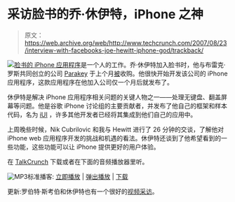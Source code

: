 # 采访脸书的乔·休伊特，iPhone 之神

> 原文：<https://web.archive.org/web/http://www.techcrunch.com/2007/08/23/interview-with-facebooks-joe-hewitt-iphone-god/trackback/>

![](img/5e2d5e3b1d10e2cb57eb9f313a5a541a.png)[脸书的 iPhone 应用程序](https://web.archive.org/web/20110510073432/http://www.techcrunch.com/2007/08/15/facebook-iphone-ultrahype/)是一个人的工作。乔·休伊特加入脸书时，他与布雷克·罗斯共同创立的公司 [Parakey](https://web.archive.org/web/20110510073432/http://www.crunchbase.com/company/parakey) 于上个月[被](https://web.archive.org/web/20110510073432/http://www.techcrunch.com/2007/07/19/breaking-facebook-has-acquired-parakey/)收购。他很快开始开发该公司的 iPhone 应用程序，这款应用程序在他加入公司仅一个月后就发布了。

休伊特是解决 iPhone 应用程序相关问题的关键人物之一——处理无键盘、翻盖屏幕等问题。他是谷歌 iPhone 讨论组的主要贡献者，并发布了他自己的框架和样本代码，名为 [iUI](https://web.archive.org/web/20110510073432/http://www.joehewitt.com/iui/) ，许多其他开发者已经将其集成到他们自己的应用中。

上周晚些时候，Nik Cubrilovic 和我与 Hewitt 进行了 26 分钟的交谈，了解他对 iPhone web 应用程序开发的挑战和机遇的看法。休伊特还谈到了他希望看到的一些功能，这些功能可以让 iPhone 提供更好的用户体验。

在 [TalkCrunch](https://web.archive.org/web/20110510073432/http://www.talkcrunch.com/2007/08/23/interview-with-joe-hewitt-iphone-god/) 下载或者在下面的音频播放器里听。

![MP3](img/ca57183602d18739f4d79a2750039fdf.png)标准播客: [立即播放](#) | [弹出播放](#) | [下载](https://web.archive.org/web/20110510073432/http://talkcrunch.com/wp-content/TalkCrunch-EP26-Interview-with-Joe-Hewitt.mp3)

更新:罗伯特·斯考伯和休伊特也有一个很好的[视频采访](https://web.archive.org/web/20110510073432/http://www.podtech.net/home/3952/joe-hewitt-author-of-my-favorite-iphone-apps)。